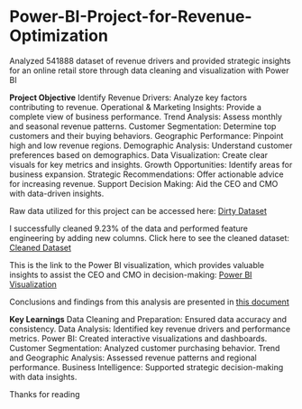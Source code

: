 # Power-BI-Project-for-Revenue-Optimization

Analyzed 541888 dataset of revenue drivers and provided strategic insights for an online retail store through data cleaning and visualization with Power BI

**Project Objective**
Identify Revenue Drivers: Analyze key factors contributing to revenue.
Operational & Marketing Insights: Provide a complete view of business performance.
Trend Analysis: Assess monthly and seasonal revenue patterns.
Customer Segmentation: Determine top customers and their buying behaviors.
Geographic Performance: Pinpoint high and low revenue regions.
Demographic Analysis: Understand customer preferences based on demographics.
Data Visualization: Create clear visuals for key metrics and insights.
Growth Opportunities: Identify areas for business expansion.
Strategic Recommendations: Offer actionable advice for increasing revenue.
Support Decision Making: Aid the CEO and CMO with data-driven insights.


Raw data utilized for this project can be accessed here: [Dirty Dataset](https://github.com/Susmita1703/Power-BI-Project-for-Revenue-Optimization/blob/main/Online%20Retail.xlsx)

I successfully cleaned 9.23% of the data and performed feature engineering by adding new columns. Click here to see the cleaned dataset: [Cleaned Dataset](https://github.com/Susmita1703/Power-BI-Project-for-Revenue-Optimization/blob/main/onlinr%20store%20cleaned%20data%20.zip)

This is the link to the Power BI visualization, which provides valuable insights to assist the CEO and CMO in decision-making: [Power BI Visualization](https://github.com/Susmita1703/Power-BI-Project-for-Revenue-Optimization/blob/main/Power%20BI.pbix)


Conclusions and findings from this analysis are presented in [this document](https://github.com/Susmita1703/Power-BI-Project-for-Revenue-Optimization/blob/main/Tcs%20presentation..pptx)


**Key Learnings**
Data Cleaning and Preparation: Ensured data accuracy and consistency.
Data Analysis: Identified key revenue drivers and performance metrics.
Power BI: Created interactive visualizations and dashboards.
Customer Segmentation: Analyzed customer purchasing behavior.
Trend and Geographic Analysis: Assessed revenue patterns and regional performance.
Business Intelligence: Supported strategic decision-making with data insights.

Thanks for reading 
